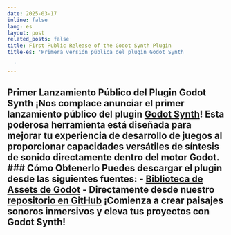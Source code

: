 ```yaml
---
date: 2025-03-17
inline: false
lang: es
layout: post
related_posts: false
title: First Public Release of the Godot Synth Plugin
title-es: 'Primera versión pública del plugin Godot Synth

  '
---
```

## Primer Lanzamiento Público del Plugin Godot Synth ¡Nos complace anunciar el primer lanzamiento público del plugin [Godot Synth](https://eclipsinglines.github.io/GodotSynth/)! Esta poderosa herramienta está diseñada para mejorar tu experiencia de desarrollo de juegos al proporcionar capacidades versátiles de síntesis de sonido directamente dentro del motor Godot. ### Cómo Obtenerlo Puedes descargar el plugin desde las siguientes fuentes: - [Biblioteca de Assets de Godot](https://godotengine.org/asset-library/asset/3839) - Directamente desde nuestro [repositorio en GitHub](https://github.com/EclipsingLines/GodotSynth/releases) ¡Comienza a crear paisajes sonoros inmersivos y eleva tus proyectos con Godot Synth!
